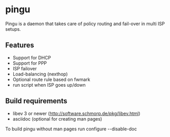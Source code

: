 pingu
=====

Pingu is a daemon that takes care of policy routing and fail-over in
multi ISP setups.

Features
--------
- Support for DHCP
- Support for PPP
- ISP failover
- Load-balancing (nexthop)
- Optional route rule based on fwmark
- run script when ISP goes up/down


Build requirements
------------------
- libev 3 or newer (http://software.schmorp.de/pkg/libev.html)
- asciidoc (optional for creating man pages)

To build pingu without man pages run configure --disable-doc


